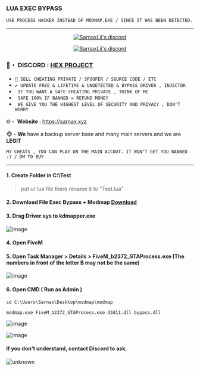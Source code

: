 ### LUA EXEC BYPASS 
```sh-session
USE PROCESS HACKER INSTEAD OF MODMAP.EXE / SINCE IT HAS BEEN DETECTED.
```
***
  <p align="center">
    <a href="https://discord.com/users/943374631644045363">
        <img title="Sarnax discord" alt="SarnaxLii's discord" src="https://discord.c99.nl/widget/theme-3/943374631644045363.png"/>
    </a>
</p>

<p align="center">
    <a href="https://discord.gg/S2NxQRvsvn">
        <img title="Sarnax discord" alt="SarnaxLii's discord" src="https://discordapp.com/api/guilds/928580076633739274/widget.png?style=banner2"/>
    </a>
</p>

### 📌・   DISCORD : [HEX PROJECT](https://discord.gg/S2NxQRvsvn) 

* `👋 SELL CHEATING PRIVATE / SPOOFER / SOURCE CODE / ETC `
* `✔️ UPDATE FREE & LIFETIME & UNDETECTED & BYPASS DRIVER , INJECTOR `
* ` IF YOU WANT A SAFE CHEATING PRIVATE , THINK OF ME`
* ` SAFE 100% IF BANNED = REFUND MONEY`
* ` WE GIVE YOU THE HIGHEST LEVEL OF SECURITY AND PRIVACY , DON'T WORRY`

🌐・ **Website** : https://sarnax.xyz

🐵・**We** have a backup server base and many main servers and we are **LEGIT**

 ```sh-session
MY CHEATS , YOU CAN PLAY ON THE MAIN ACCOUT. IT WON"T GET YOU BANNED :) / DM TO BUY 
```        
***

#### 1. Create Folder in C:\Test
> put ur lua file there rename it to "Test.lua"


#### 2. Download File Exec Bypass + Modmap [Download](https://github.com/SarnaxLii/Exec-cmd/releases/tag/Fivem)

#### 3. Drag Driver.sys to kdmapper.exe
![image](https://user-images.githubusercontent.com/94861415/152669396-1e15edf2-48bf-453a-970d-d726ad4c15f6.png)

#### 4. Open FiveM 

#### 5. Open Task Manager > Details > FiveM_b2372_GTAProcess.exe (The numbers in front of the letter B may not be the same)
![image](https://user-images.githubusercontent.com/94861415/152669415-d7ec29c9-a5e3-4f15-88f4-dc2b5eb8f2c1.png)

#### 6. Open CMD ( Run as Admin )

```
cd C:\Users\Sarnax\Desktop\modmap\modmap
```


```
modmap.exe FiveM_b2372_GTAProcess.exe d3d11.dll bypass.dll
```

![image](https://user-images.githubusercontent.com/94861415/152669463-dccc0237-0dad-4d01-9d1d-432c0c0f98b0.png)

![image](https://user-images.githubusercontent.com/94861415/152669486-def2e29b-5982-44b3-99ad-680a1d151650.png)



#### If you don't understand, contact Discord to ask.

![unknown](https://user-images.githubusercontent.com/94861415/152669512-640736bc-7139-4097-9f5c-d51545ea64ee.png)


